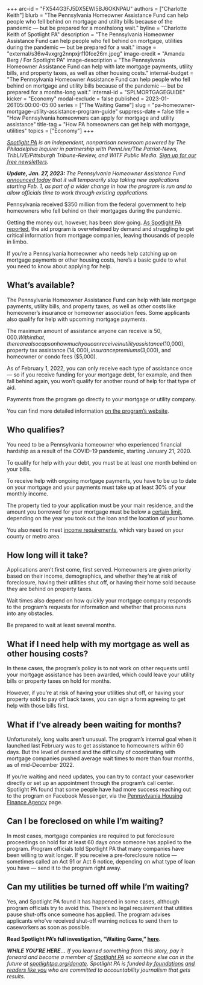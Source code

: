 +++
arc-id = "FX544G3FJ5DX5EWI5BJ6OKNPAU"
authors = ["Charlotte Keith"]
blurb = "The Pennsylvania Homeowner Assistance Fund can help people who fell behind on mortgage and utility bills because of the pandemic — but be prepared for a monthslong wait."
byline = "Charlotte Keith of Spotlight PA"
description = "The Pennsylvania Homeowner Assistance Fund can help people who fell behind on mortgage, utilities during the pandemic — but be prepared for a wait."
image = "external/s36w4vxgrg2nnpxjrf10fce26m.jpeg"
image-credit = "Amanda Berg / For Spotlight PA"
image-description = "The Pennsylvania Homeowner Assistance Fund can help with late mortgage payments, utility bills, and property taxes, as well as other housing costs."
internal-budget = "The Pennsylvania Homeowner Assistance Fund can help people who fell behind on mortgage and utility bills because of the pandemic — but be prepared for a months-long wait."
internal-id = "SPLMORTGAGEGUIDE"
kicker = "Economy"
modal-exclude = false
published = 2023-01-26T05:00:00-05:00
series = ["The Waiting Game"]
slug = "pa-homeowner-mortgage-utility-assistance-program-guide"
suppress-date = false
title = "How Pennsylvania homeowners can apply for mortgage and utility assistance"
title-tag = "How PA homeowners can get help with mortgage, utilities"
topics = ["Economy"]
+++

<a href="https://www.spotlightpa.org/"><i>Spotlight PA</i></a><i> is an independent, nonpartisan newsroom powered by The Philadelphia Inquirer in partnership with PennLive/The Patriot-News, TribLIVE/Pittsburgh Tribune-Review, and WITF Public Media. </i><a href="https://www.spotlightpa.org/newsletters"><i>Sign up for our free newsletters</i></a><i>.</i>

<i><b>Update, Jan. 27, 2023: </b></i><i>The Pennsylvania Homeowner Assistance Fund </i><a href="https://www.phfa.org/forms/press_releases/2023/pahaf-pressannounce-final-01272023.pdf"><i>announced today</i></a><i> that it will&nbsp;temporarily stop&nbsp;taking new applications starting Feb. 1, as part of a wider change in how the program is run and to allow&nbsp;officials&nbsp;time to work through existing applications.</i>

Pennsylvania received $350 million from the federal government to help homeowners who fell behind on their mortgages during the pandemic.

Getting the money out, however, has been slow going. <a href="https://www.spotlightpa.org/news/2023/01/pa-homeowner-mortgage-utility-assistance-fund/">As Spotlight PA reported</a>, the aid program is overwhelmed by demand and struggling to get critical information from mortgage companies, leaving thousands of people in limbo.

If you’re a Pennsylvania homeowner who needs help catching up on mortgage payments or other housing costs, here’s a basic guide to what you need to know about applying for help.

<script src="https://www.spotlightpa.org/embed.js" async></script><div data-spl-embed-version="1" data-spl-src="https://www.spotlightpa.org/embeds/newsletter/"></div>

## What’s available?

The Pennsylvania Homeowner Assistance Fund can help with late mortgage payments, utility bills, and property taxes, as well as other costs like homeowner’s insurance or homeowner association fees. Some applicants also qualify for help with upcoming mortgage payments.

The maximum amount of assistance anyone can receive is $50,000. Within that, there are also caps on how much you can receive in utility assistance ($10,000), property tax assistance ($14,000), insurance premiums ($3,000), and homeowner or condo fees ($5,000).

As of February 1, 2022, you can only receive each type of assistance once — so if you receive funding for your mortgage debt, for example, and then fall behind again, you won’t qualify for another round of help for that type of aid.

Payments from the program go directly to your mortgage or utility company.

You can find more detailed information <a href="https://pahaf.org/whats-covered/">on the program’s website</a>.<a href="https://pahaf.org/whats-covered/"> </a>

## Who qualifies?

You need to be a Pennsylvania homeowner who experienced financial hardship as a result of the COVID-19 pandemic, starting January 21, 2020.

To qualify for help with your debt, you must be at least one month behind on your bills.

To receive help with ongoing mortgage payments, you have to be up to date on your mortgage and your payments must take up at least 30% of your monthly income.

The property tied to your application must be your main residence, and the amount you borrowed for your mortgage must be below a <a href="https://www.fhfa.gov/DataTools/Downloads/Pages/Conforming-Loan-Limit.aspx">certain limit</a>, depending on the year you took out the loan and the location of your home.

You also need to meet <a href="https://www.huduser.gov/portal/datasets/haf-il.html?fbclid=IwAR0LfIHxil0mgrLbf5PVpeWsImQ9MO_xpi7aB3YmhHbp6rvsk6-cjY-JC-E">income requirements</a>, which vary based on your county or metro area.

<script src="https://www.spotlightpa.org/embed.js" async></script><div data-spl-embed-version="1" data-spl-src="https://www.spotlightpa.org/embeds/tips/?tip_text=Have%20you%20applied%20for%20help%20from%20the%20Pennsylvania%20Homeowner%20Assistance%20Fund%3F%20We%20want%20to%20hear%20from%20you."></div>

## How long will it take?

Applications aren’t first come, first served. Homeowners are given priority based on their income, demographics, and whether they’re at risk of foreclosure, having their utilities shut off, or having their home sold because they are behind on property taxes.

Wait times also depend on how quickly your mortgage company responds to the program’s requests for information and whether that process runs into any obstacles.

Be prepared to wait at least several months.

## What if I need help with my mortgage as well as other housing costs?

In these cases, the program’s policy is to not work on other requests until your mortgage assistance has been awarded, which could leave your utility bills or property taxes on hold for months.

However, if you’re at risk of having your utilities shut off, or having your property sold to pay off back taxes, you can sign a form agreeing to get help with those bills first.

## What if I’ve already been waiting for months?

Unfortunately, long waits aren’t unusual. The program’s internal goal when it launched last February was to get assistance to homeowners within 60 days. But the level of demand and the difficulty of coordinating with mortgage companies pushed average wait times to more than four months, as of mid-December 2022.

If you’re waiting and need updates, you can try to contact your caseworker directly or set up an appointment through the program’s call center. Spotlight PA found that some people have had more success reaching out to the program on Facebook Messenger, via the <a href="https://www.facebook.com/phfa.org">Pennsylvania Housing Finance Agency</a> page.

<script src="https://www.spotlightpa.org/embed.js" async></script><div data-spl-embed-version="1" data-spl-src="https://www.spotlightpa.org/embeds/donate/"></div>

## Can I be foreclosed on while I’m waiting?

In most cases, mortgage companies are required to put foreclosure proceedings on hold for at least 60 days once someone has applied to the program. Program officials told Spotlight PA that many companies have been willing to wait longer. If you receive a pre-foreclosure notice — sometimes called an Act 91 or Act 6 notice, depending on what type of loan you have — send it to the program right away.

## Can my utilities be turned off while I’m waiting?

Yes, and Spotlight PA found it has happened in some cases, although program officials try to avoid this. There’s no legal requirement that utilities pause shut-offs once someone has applied. The program advises applicants who’ve received shut-off warning notices to send them to caseworkers as soon as possible.

<b>Read Spotlight PA’s full investigation, “Waiting Game,” </b><a href="https://www.spotlightpa.org/news/2023/01/pa-homeowner-mortgage-utility-assistance-fund/"><b>here</b></a><b>.</b>

<i><b>WHILE YOU’RE HERE...</b></i><i> If you learned something from this story, pay it forward and become a member of </i><a href="https://www.spotlightpa.org/"><i>Spotlight PA</i></a><i> so someone else can in the future at </i><a href="https://www.spotlightpa.org/donate"><i>spotlightpa.org/donate</i></a><i>. Spotlight PA is funded by</i><a href="https://www.spotlightpa.org/support"><i> foundations</i></a><i> </i><a href="https://www.spotlightpa.org/support"><i>and readers like you</i></a><i> who are committed to accountability journalism that gets results.</i>
